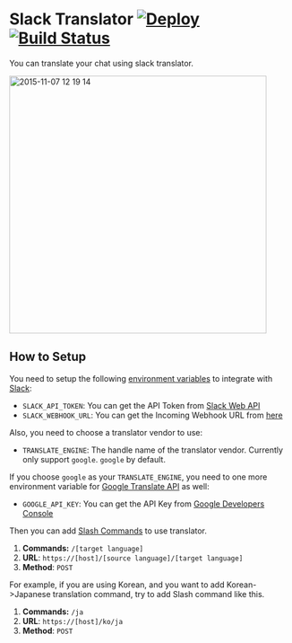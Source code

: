 # Slack Translator [![Deploy](https://www.herokucdn.com/deploy/button.svg)](https://heroku.com/deploy) [![Build Status](https://travis-ci.org/spoqa/slack-translator.svg)](https://travis-ci.org/spoqa/slack-translator)

You can translate your chat using slack translator.

<img width="459" alt="2015-11-07 12 19 14" src="https://cloud.githubusercontent.com/assets/276766/11000456/3e07dad4-84e5-11e5-9b51-f777340e4909.png">


## How to Setup

You need to setup the following [environment variables][2] to integrate
with [Slack][1]:

- `SLACK_API_TOKEN`: You can get the API Token from [Slack Web API](https://api.slack.com/web)
- `SLACK_WEBHOOK_URL`: You can get the Incoming Webhook URL from [here](https://services/new/incoming-webhook)

Also, you need to choose a translator vendor to use:

- `TRANSLATE_ENGINE`: The handle name of the translator vendor.  Currently only support `google`.  `google` by default.

If you choose `google` as your `TRANSLATE_ENGINE`, you need to one more
environment variable for [Google Translate API][3] as well:

- `GOOGLE_API_KEY`: You can get the API Key from [Google Developers Console](https://console.developers.google.com/)

Then you can add [Slash Commands](https://api.slack.com/slash-commands) to use
translator.

1. **Commands:** `/[target language]`
2. **URL**: `https://[host]/[source language]/[target language]`
3. **Method**: `POST`

For example, if you are using Korean, and you want to add Korean->Japanese
translation command, try to add Slash command like this.

1. **Commands:** `/ja`
2. **URL**: `https://[host]/ko/ja`
3. **Method**: `POST`

  [1]: https://www.slack.com/
  [2]: https://en.wikipedia.org/wiki/Environment_variable
  [3]: https://cloud.google.com/translate/docs
